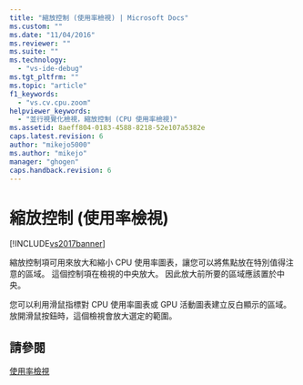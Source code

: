 ```yaml
---
title: "縮放控制 (使用率檢視) | Microsoft Docs"
ms.custom: ""
ms.date: "11/04/2016"
ms.reviewer: ""
ms.suite: ""
ms.technology: 
  - "vs-ide-debug"
ms.tgt_pltfrm: ""
ms.topic: "article"
f1_keywords: 
  - "vs.cv.cpu.zoom"
helpviewer_keywords: 
  - "並行視覺化檢視，縮放控制 (CPU 使用率檢視)"
ms.assetid: 8aeff804-0183-4588-8218-52e107a5382e
caps.latest.revision: 6
author: "mikejo5000"
ms.author: "mikejo"
manager: "ghogen"
caps.handback.revision: 6
---
```

# 縮放控制 (使用率檢視)
[!INCLUDE[vs2017banner](../code-quality/includes/vs2017banner.md)]

縮放控制項可用來放大和縮小 CPU 使用率圖表，讓您可以將焦點放在特別值得注意的區域。  這個控制項在檢視的中央放大。  因此放大前所要的區域應該置於中央。  
  
 您可以利用滑鼠指標對 CPU 使用率圖表或 GPU 活動圖表建立反白顯示的區域。  放開滑鼠按鈕時，這個檢視會放大選定的範圍。  
  
## 請參閱  
 [使用率檢視](../profiling/utilization-view.md)